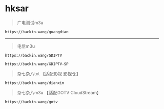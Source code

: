 # hksar
> 广电测试m3u
```
https://backin.wang/guangdian
```

---

> 电信m3u
```
https://backin.wang/GDIPTV
```
```
https://backin.wang/GDIPTV-SP
```
> 杂七杂八txt 【适配影视 影视仓】
```
https://backin.wang/dianxin
```
> 杂七杂八m3u 【适配GOTV CloudStream】
```
https://backin.wang/gotv
```
<!-- 
> 电信国内直连
```
https://git.backin.us.kg/https://raw.githubusercontent.com/ngdikman/hksar/main/GDIPTV.m3u
```
> 电信备用国内直连
```
https://git.backin.us.kg/https://raw.githubusercontent.com/ngdikman/hksar/main/GDIPTV-SP.m3u
```
-->

